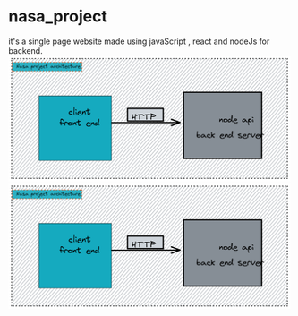 # nasa_project

it's a single page website made using javaScript , react and nodeJs for backend.
![](design/architecture.png)
<img src ='design/architecture.png'>
